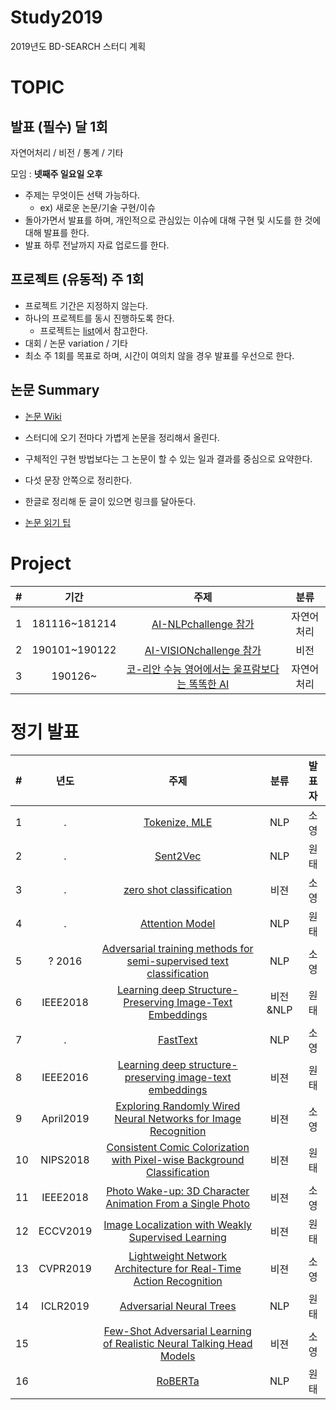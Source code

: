 # Study2019
2019년도 BD-SEARCH 스터디 계획

# TOPIC
## 발표 (필수) 달 1회
자연어처리 / 비전 / 통계 / 기타

모임 : **넷째주 일요일 오후**
- 주제는 무엇이든 선택 가능하다.
  - ex) 새로운 논문/기술 구현/이슈
- 돌아가면서 발표를 하며, 개인적으로 관심있는 이슈에 대해 구현 및 시도를 한 것에 대해 발표를 한다.
- 발표 하루 전날까지 자료 업로드를 한다.

## 프로젝트 (유동적) 주 1회
- 프로젝트 기간은 지정하지 않는다.
- 하나의 프로젝트를 동시 진행하도록 한다.
  - 프로젝트는 [list](https://github.com/BD-SEARCH/MLtutorial/wiki/%ED%95%B4%EB%B3%B4%EB%A9%B4-%EC%A2%8B%EC%9D%84-%ED%94%84%EB%A1%9C%EC%A0%9D%ED%8A%B8%EB%93%A4)에서 참고한다.
- 대회 / 논문 variation / 기타
- 최소 주 1회를 목표로 하며, 시간이 여의치 않을 경우 발표를 우선으로 한다.

## 논문 Summary

- [논문 Wiki](https://github.com/BD-SEARCH/Study2019/wiki)

- 스터디에 오기 전마다 가볍게 논문을 정리해서 올린다.
- 구체적인 구현 방법보다는 그 논문이 할 수 있는 일과 결과를 중심으로 요약한다.
- 다섯 문장 안쪽으로 정리한다.
- 한글로 정리해 둔 글이 있으면 링크를 달아둔다.
- [논문 읽기 팁](http://gradschoolstory.net/terry/readingpapers/)

# Project
|#|기간|주제|분류|
|:---|:---:|:---:|:---:|
|1|181116~181214|[AI-NLPchallenge 참가](https://github.com/BD-SEARCH/nsml_NLPchallenge)|자연어처리|
|2|190101~190122|[AI-VISIONchallenge 참가](https://github.com/BD-SEARCH/nsml_VISIONchallenge)|비전|
|3|190126~|[코-리안 수능 영어에서는 울프람보다는 똑똑한 AI](https://github.com/BD-SEARCH/CSAT-english)|자연어처리|


# 정기 발표 
|#|년도|주제|분류|발표자|
|:---|:---:|:---:|:---:|:---:|
|1|.|[Tokenize, MLE](https://github.com/BD-SEARCH/Study2019/tree/master/presentation/01.2019Jan/S\)%20tokenize%2C%20MLE)|NLP|소영|
|2|.|[Sent2Vec](https://github.com/BD-SEARCH/Study2019/tree/master/presentation/01.2019Jan/W\)%20Sent2Vec)|NLP|원태|
|3|.|[zero shot classification](https://github.com/BD-SEARCH/Study2019/tree/master/presentation/02.2019Feb/S\)%20zero%20shot%20classification)|비젼|소영|
|4|.|[Attention Model](https://github.com/BD-SEARCH/Study2019/tree/master/presentation/02.2019Feb/W\)%20Attention%20Model)|NLP|원태|
|5|? 2016|[Adversarial training methods for semi-supervised text classification](https://github.com/BD-SEARCH/Study2019/tree/master/presentation/03.2019Mar/S\)%20Adversarial%20training%20methods%20for%20semi-supervised%20text%20classification)|NLP|소영|
|6|IEEE2018|[Learning deep Structure-Preserving Image-Text Embeddings](https://github.com/BD-SEARCH/Study2019/tree/master/presentation/03.2019Mar/W\)%20Structure-Preserving%20Image-Text%20Embeddings)|비전&NLP|원태|
|7|.|[FastText](https://github.com/BD-SEARCH/Study2019/blob/master/presentation/04.2019Apr/S\)%20FastText.pdf)|NLP|소영|
|8|IEEE2016|[Learning deep structure-preserving image-text embeddings](https://github.com/BD-SEARCH/Study2019/blob/master/presentation/04.2019Apr/W\)%20CNN%20%EB%AA%A8%EB%8D%B8%EC%9D%98%20%ED%95%9C%EA%B3%84.pdf)|비젼|원태|
|9|April2019|[Exploring Randomly Wired Neural Networks for Image Recognition](https://github.com/BD-SEARCH/Study2019/blob/master/presentation/05.2019May/S\)%20Exploring%20Randomly%20Wired%20Neural%20Networks%20for%20Image%20Recognition.pdf)|비젼|소영|
|10|NIPS2018|[Consistent Comic Colorization with Pixel-wise Background Classification](https://github.com/BD-SEARCH/Study2019/blob/master/presentation/05.2019May/W\)%20Consistent%20Comic%20Colorization%20with%20Pixel-wise%20Background%20Classification.pdf)|비젼|원태|
|11|IEEE2018|[Photo Wake-up: 3D Character Animation From a Single Photo](https://github.com/BD-SEARCH/Study2019/blob/master/presentation/06.2019Jul/S\)%20Photo%20wake-up.pdf)|비젼|소영|
|12|ECCV2019|[Image Localization with Weakly Supervised Learning](https://github.com/BD-SEARCH/Study2019/blob/master/presentation/06.2019Jul/W\)%20Image%20Localization\20with\20Weakly\20Supervised\20Learning.pdf)|비젼|원태|
|13|CVPR2019|[Lightweight Network Architecture  for Real-Time Action Recognition](https://github.com/BD-SEARCH/Study2019/blob/master/presentation/07.2019Aug/S\)%20Lightweight%20Network%20Architecture%20%20for%20Real\-Time%20Action%20Recognition%20.pptx)|비젼|소영|
|14|ICLR2019|[Adversarial Neural Trees](https://github.com/BD-SEARCH/Study2019/blob/master/presentation/07.2019Aug/W\)%20Adversarial%20Neural%20Trees.pdf)|NLP|원태|
|15| |[Few-Shot Adversarial Learning of Realistic Neural Talking Head Models](https://github.com/BD-SEARCH/Study2019/blob/master/presentation/09\.2020Jun/S\)\%20Few\-Shot\%20Adversarial\%20Learning\%20of\%20Realistic\%20Neural\%20Talking\%20Head\%20Models.pdf)|비젼|소영|
|16| |[RoBERTa](https://github.com/BD\-SEARCH/Study2019/blob/master/presentation/09\.2020Jun/W\)\%20RoBERTa.pdf)|NLP|원태|

